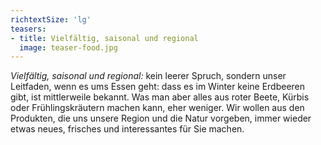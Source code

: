 ```yaml
---
richtextSize: 'lg'
teasers:
- title: Vielfältig, saisonal und regional
  image: teaser-food.jpg
---
```


*Vielfältig, saisonal und regional:* kein leerer Spruch, sondern unser Leitfaden, wenn es ums Essen geht: dass es im Winter keine Erdbeeren gibt, ist mittlerweile bekannt. Was man aber alles aus roter Beete, Kürbis oder Frühlingskräutern machen kann, eher weniger. Wir wollen aus den Produkten, die uns unsere Region und die Natur vorgeben, immer wieder etwas neues, frisches und interessantes für Sie machen.
